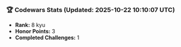 ### 🏆 Codewars Stats (Updated: 2025-10-22 10:10:07 UTC)

- **Rank:** 8 kyu
- **Honor Points:** 3
- **Completed Challenges:** 1
